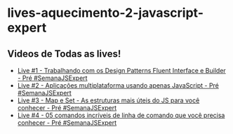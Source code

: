 # lives-aquecimento-2-javascript-expert

## Videos de Todas as lives!

- [Live #1 - Trabalhando com os Design Patterns Fluent Interface e Builder - Pré #SemanaJSExpert](https://youtu.be/Gvamncn_wG0)
- [Live #2 - Aplicações multiplataforma usando apenas JavaScript - Pré #SemanaJSExpert​](https://youtu.be/vMnO-EOOfIU)
- [Live #3 - Map e Set - As estruturas mais úteis do JS para você conhecer - Pré #SemanaJSExpert](https://youtu.be/3yWdDBTt5o4)
- [Live #4 - 05 comandos incríveis de linha de comando que você precisa conhecer - Pré #SemanaJSExpert​](https://youtu.be/yeQV2j4nOW0)